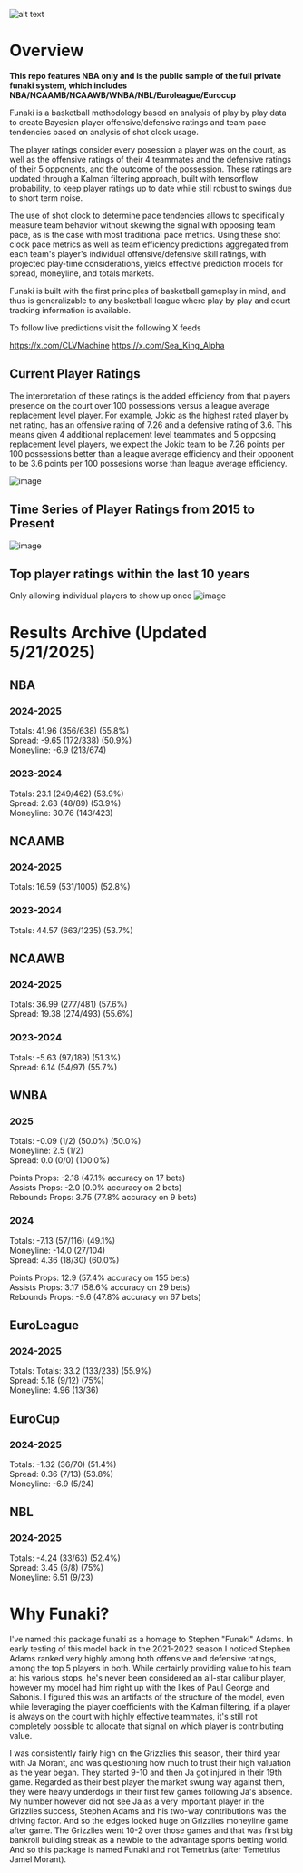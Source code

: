 ![alt text](https://www.basketball-reference.com/req/202106291/images/headshots/adamsst01.jpg)

# Overview

**This repo features NBA only and is the public sample of the full private funaki system, which includes NBA/NCAAMB/NCAAWB/WNBA/NBL/Euroleague/Eurocup**

Funaki is a basketball methodology based on analysis of play by play data to create Bayesian player offensive/defensive ratings and team pace tendencies based on analysis of shot clock usage.  

The player ratings consider every posession a player was on the court, as well as the offensive ratings of their 4 teammates and the defensive ratings of their 5 opponents, and the outcome of the possession.  These ratings are updated through a Kalman filtering approach, built with tensorflow probability, to keep player ratings up to date while still robust to swings due to short term noise.  

The use of shot clock to determine pace tendencies allows to specifically measure team behavior without skewing the signal with opposing team pace, as is the case with most traditional pace metrics.  Using these shot clock pace metrics as well as team efficiency predictions aggregated from each team's player's individual offensive/defensive skill ratings, with projected play-time considerations, yields effective prediction models for spread, moneyline, and totals markets.  

Funaki is built with the first principles of basketball gameplay in mind, and thus is generalizable to any basketball league where play by play and court tracking information is available.  

To follow live predictions visit the following X feeds

https://x.com/CLVMachine
https://x.com/Sea_King_Alpha

## Current Player Ratings

The interpretation of these ratings is the added efficiency from that players presence on the court over 100 possessions versus a league average replacement level player.  For example, Jokic as the highest rated player by net rating, has an offensive rating of 7.26 and a defensive rating of 3.6.  This means given 4 additional replacement level teammates and 5 opposing replacement level players, we expect the Jokic team to be 7.26 points per 100 possessions better than a league average efficiency and their opponent to be 3.6 points per 100 possesions worse than league average efficiency.  

![image](https://github.com/user-attachments/assets/ca9cf950-0611-4400-b254-e99f4e19d955)

## Time Series of Player Ratings from 2015 to Present
![image](https://github.com/user-attachments/assets/b703bfc0-2c82-4992-a553-422f36821d7e)

## Top player ratings within the last 10 years
Only allowing individual players to show up once 
![image](https://github.com/user-attachments/assets/2a506b28-2bbf-4d1f-b1f2-03afff36b24a)

# Results Archive (Updated 5/21/2025)

## NBA

### 2024-2025

Totals: 41.96 (356/638) (55.8%)  
Spread: -9.65 (172/338) (50.9%)  
Moneyline: -6.9 (213/674)

### 2023-2024
  
Totals: 23.1 (249/462) (53.9%)  
Spread: 2.63 (48/89) (53.9%)  
Moneyline: 30.76 (143/423)

## NCAAMB

### 2024-2025
  
Totals: 16.59 (531/1005) (52.8%)

### 2023-2024
  
Totals: 44.57 (663/1235) (53.7%)  

## NCAAWB 

### 2024-2025

Totals: 36.99 (277/481) (57.6%)  
Spread: 19.38 (274/493) (55.6%)

### 2023-2024
  
Totals: -5.63 (97/189) (51.3%)  
Spread: 6.14 (54/97) (55.7%)  

## WNBA

### 2025

Totals: -0.09 (1/2) (50.0%) (50.0%)  
Moneyline: 2.5 (1/2)  
Spread: 0.0 (0/0) (100.0%)  

Points Props: -2.18 (47.1% accuracy on 17 bets)  
Assists Props: -2.0 (0.0% accuracy on 2 bets)  
Rebounds Props: 3.75 (77.8% accuracy on 9 bets) 

### 2024

Totals: -7.13 (57/116) (49.1%)  
Moneyline: -14.0 (27/104)  
Spread: 4.36 (18/30) (60.0%)  

Points Props: 12.9 (57.4% accuracy on 155 bets)  
Assists Props: 3.17 (58.6% accuracy on 29 bets)  
Rebounds Props: -9.6 (47.8% accuracy on 67 bets) 

## EuroLeague

### 2024-2025 

Totals: Totals: 33.2 (133/238) (55.9%)   
Spread: 5.18 (9/12) (75%)   
Moneyline: 4.96 (13/36)

## EuroCup

### 2024-2025 

Totals: -1.32 (36/70) (51.4%)  
Spread: 0.36 (7/13) (53.8%)    
Moneyline: -6.9 (5/24)

## NBL

### 2024-2025 

Totals: -4.24 (33/63) (52.4%)   
Spread: 3.45 (6/8) (75%)   
Moneyline: 6.51 (9/23)

# Why Funaki?  

I've named this package funaki as a homage to Stephen "Funaki" Adams.  In early testing of this model back in the 2021-2022 season I noticed Stephen Adams ranked very highly among both offensive and defensive ratings, among the top 5 players in both.  While certainly providing value to his team at his various stops, he's never been considered an all-star calibur player, however my model had him right up with the likes of Paul George and Sabonis.  I figured this was an artifacts of the structure of the model, even while leveraging the player coefficients with the Kalman filtering, if a player is always on the court with highly effective teammates, it's still not completely possible to allocate that signal on which player is contributing value.  

I was consistently fairly high on the Grizzlies this season, their third year with Ja Morant, and was questioning how much to trust their high valuation as the year began.  They started 9-10 and then Ja got injured in their 19th game.  Regarded as their best player the market swung way against them, they were heavy underdogs in their first few games following Ja's absence.  My number however did not see Ja as a very important player in the Grizzlies success, Stephen Adams and his two-way contributions was the driving factor.  And so the edges looked huge on Grizzlies moneyline game after game.  The Grizzlies went 10-2 over those games and that was first big bankroll building streak as a newbie to the advantage sports betting world.  And so this package is named Funaki and not Temetrius (after Temetrius Jamel Morant).

